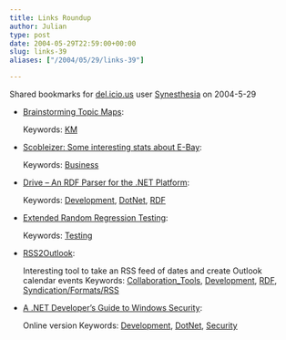 ```yaml
---
title: Links Roundup
author: Julian
type: post
date: 2004-05-29T22:59:00+00:00
slug: links-39 
aliases: ["/2004/05/29/links-39"]

---
```

Shared bookmarks for [del.icio.us][1] user  [Synesthesia][2] on 2004-5-29

  * [Brainstorming Topic Maps][3]:
   
    Keywords: [KM][4]
  * [Scobleizer: Some interesting stats about E-Bay][5]:
   
    Keywords: [Business][6]
  * [Drive &#8211; An RDF Parser for the .NET Platform][7]:
   
    Keywords: [Development][8], [DotNet][9], [RDF][10]
  * [Extended Random Regression Testing][11]:
   
    Keywords: [Testing][12]
  * [RSS2Outlook][13]:
  
    Interesting tool to take an RSS feed of dates and create Outlook calendar events Keywords: [Collaboration_Tools][14], [Development][8], [RDF][10], [Syndication/Formats/RSS][15]
  * [A .NET Developer&#8217;s Guide to Windows Security][16]:
  
    Online version Keywords: [Development][8], [DotNet][9], [Security][17]

 [1]: https://del.icio.us/
 [2]: https://del.icio.us/synesthesia
 [3]: https://alexandria.sdc.ucsb.edu/~acoleman/tmaps.html "https://alexandria.sdc.ucsb.edu/~acoleman/tmaps.html"
 [4]: https://del.icio.us/synesthesia/KM
 [5]: https://radio.weblogs.com/0001011/2004/05/29.html#a7621 "https://radio.weblogs.com/0001011/2004/05/29.html#a7621"
 [6]: https://del.icio.us/synesthesia/Business
 [7]: https://www.driverdf.org/ "https://www.driverdf.org/"
 [8]: https://del.icio.us/synesthesia/Development
 [9]: https://del.icio.us/synesthesia/DotNet
 [10]: https://del.icio.us/synesthesia/RDF
 [11]: https://www.jrothman.com/weblog/archive/2004_05_01_mpdarchive.html#108513847946601750 "https://www.jrothman.com/weblog/archive/2004_05_01_mpdarchive.html#108513847946601750"
 [12]: https://del.icio.us/synesthesia/Testing
 [13]: https://www.kingtiny.net/weblog/RSStoOutlook.html "https://www.kingtiny.net/weblog/RSStoOutlook.html"
 [14]: https://del.icio.us/synesthesia/Collaboration_Tools
 [15]: https://del.icio.us/synesthesia/Syndication/Formats/RSS
 [16]: https://www.pluralsight.com/keith/book/html/book.html "https://www.pluralsight.com/keith/book/html/book.html"
 [17]: https://del.icio.us/synesthesia/Security